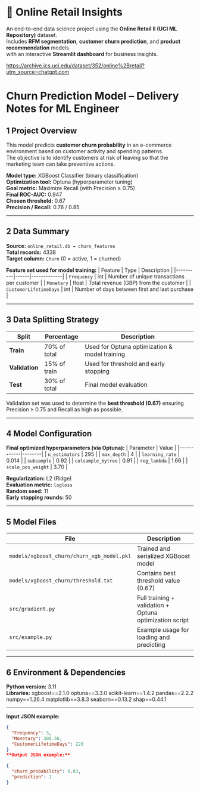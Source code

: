 # 🛒 Online Retail Insights
An end-to-end data science project using the **Online Retail II (UCI ML Repository)** dataset.  
Includes **RFM segmentation**, **customer churn prediction**, and **product recommendation** models  
with an interactive **Streamlit dashboard** for business insights.

https://archive.ics.uci.edu/dataset/352/online%2Bretail?utm_source=chatgpt.com




#  Churn Prediction Model – Delivery Notes for ML Engineer

## 1️ Project Overview
This model predicts **customer churn probability** in an e-commerce environment based on customer activity and spending patterns.  
The objective is to identify customers at risk of leaving so that the marketing team can take preventive actions.

**Model type:** XGBoost Classifier (binary classification)  
**Optimization tool:** Optuna (hyperparameter tuning)  
**Goal metric:** Maximize Recall (with Precision ≥ 0.75)  
**Final ROC-AUC:** 0.947  
**Chosen threshold:** 0.67  
**Precision / Recall:** 0.76 / 0.85  

---

## 2️ Data Summary
**Source:** `online_retail.db → churn_features`  
**Total records:** 4338  
**Target column:** `Churn` (0 = active, 1 = churned)

**Feature set used for model training:**
| Feature | Type | Description |
|----------|------|-------------|
| `Frequency` | int | Number of unique transactions per customer |
| `Monetary` | float | Total revenue (GBP) from the customer |
| `CustomerLifetimeDays` | int | Number of days between first and last purchase |

---

## 3️ Data Splitting Strategy
| Split | Percentage | Description |
|--------|-------------|-------------|
| **Train** | 70% of total | Used for Optuna optimization & model training |
| **Validation** | 15% of train | Used for threshold and early stopping |
| **Test** | 30% of total | Final model evaluation |

Validation set was used to determine the **best threshold (0.67)** ensuring Precision ≥ 0.75 and Recall as high as possible.

---

## 4️ Model Configuration

**Final optimized hyperparameters (via Optuna):**
| Parameter | Value |
|------------|--------|
| `n_estimators` | 295 |
| `max_depth` | 4 |
| `learning_rate` | 0.014 |
| `subsample` | 0.92 |
| `colsample_bytree` | 0.91 |
| `reg_lambda` | 1.66 |
| `scale_pos_weight` | 3.70 |

**Regularization:** L2 (Ridge)  
**Evaluation metric:** `logloss`  
**Random seed:** 11  
**Early stopping rounds:** 50  

---

## 5️ Model Files
| File | Description |
|------|-------------|
| `models/xgboost_churn/churn_xgb_model.pkl` | Trained and serialized XGBoost model |
| `models/xgboost_churn/threshold.txt` | Contains best threshold value (0.67) |
| `src/gradient.py` | Full training + validation + Optuna optimization script |
| `src/example.py` | Example usage for loading and predicting |

---

## 6️ Environment & Dependencies
**Python version:** 3.11  
**Libraries:**
xgboost==2.1.0
optuna==3.3.0
scikit-learn==1.4.2
pandas==2.2.2
numpy==1.26.4
matplotlib==3.8.3
seaborn==0.13.2
shap==0.44.1


---


**Input JSON example:**
```json
{
  "Frequency": 5,
  "Monetary": 300.50,
  "CustomerLifetimeDays": 220
}
**Output JSON example:**

{
  "churn_probability": 0.83,
  "prediction": 1
}
